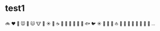 # test1

:bike: :heart: :dog: :mouse: :rabbit: :cat: :cow: :pig: :sunny: :car:
:coffee: :bouquet: :baby: :shoe: :cookie: :whale: :whale2: :fish:  :bird: :sunny: :car: :train: 
:ship: :boat: :tada: :ghost: :shit: :horse: :monkey: 
:cake: :dancer: :dancers: 
...
